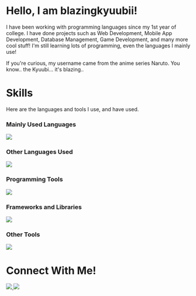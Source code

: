 <h1>Hello, I am blazingkyuubii!</h1>

<p>I have been working with programming languages since my 1st year of college. I have done projects such as Web Development, Mobile App Development, Database Management, Game Development, and many more cool stuff! I'm still learning lots of programming, even the languages I mainly use!</p>
<p>If you're curious, my username came from the anime series Naruto. You know.. the Kyuubi... it's blazing..</p>

<h1>Skills </h1>
<p>Here are the languages and tools I use, and have used. </p>
<h3>Mainly Used Languages</h3>
<img src="https://skillicons.dev/icons?i=html,css,js,php" />
<h3>Other Languages Used</h3>
<img src="https://skillicons.dev/icons?i=cpp,cs,mysql,laravel,java,ts,r"/>
<h3>Programming Tools</h3>
<img src="https://skillicons.dev/icons?i=androidstudio,docker,git,netlify,postman,unity,vscode"/>
<h3>Frameworks and Libraries</h3>
<img src="https://skillicons.dev/icons?i=bootstrap,react"/>
<h3>Other Tools</h3>
<img src="https://skillicons.dev/icons?i=ps,figma"/>

<h1>Connect With Me!</h1>
  <a href="https://www.discordapp.com/users/590907985618796574">
    <img src="https://skillicons.dev/icons?i=discord" />
  </a>
  <a href="https://www.linkedin.com/in/drezza-anacito-2882aa258/">
    <img src="https://skillicons.dev/icons?i=linkedin" />
  </a>
